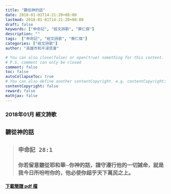 ```yaml
---
title: "聽從神的話"
date: 2018-01-01T14:21:20+08:00
lastmod: 2018-01-01T14:21:20+08:00
draft: false
keywords: ["申命記", "經文詩歌", "蔡仁傑"]
description: ""
tags:  ["申命記", "經文詩歌", "蔡仁傑"]
categories: ["經文詩歌"]
author: "高雄市和平浸信會"

# You can also close(false) or open(true) something for this content.
# P.S. comment can only be closed
comment: false
toc: false
autoCollapseToc: true
# You can also define another contentCopyright. e.g. contentCopyright: "This is another copyright."
contentCopyright: false
reward: false
mathjax: false
---
```


### 2018年01月 經文詩歌

## `聽從神的話`

> ## `申命記 28:1`
> 
> ### 你若留意聽從耶和華─你神的話，謹守遵行他的一切誡命，就是我今日所吩咐你的，他必使你超乎天下萬民之上。

#### [下載簡譜 pdf 檔](/pdf-h/h201801.pdf "聽從神的話")